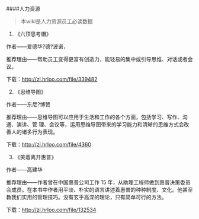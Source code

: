 ####人力资源
> 本wiki是人力资源员工必读数据

1. 《六顶思考帽》

 作者——爱德华?德?波诺，

 推荐理由——帮助员工变得更富有创造力，能轻易的集中或引导思维、对话或者会议。

 下载：http://zl.hrloo.com/file/339482

2. 《思维导图》

 作者——东尼?博赞

 推荐理由——思维导图可以应用于生活和工作的各个方面，包括学习、写作、沟通、演讲、管
 理、会议等，运用思维导图带来的学习能力和清晰的思维方式会改善人的诸多行为表现。

 下载：http://zl.hrloo.com/file/4360

3. 《笑着离开惠普》

 作者——高建华

 推荐理由——作者曾在中国惠普公司工作 15 年，从助理工程师做到惠普决策委员会成员。在本书中作者用平淡、朴实的语言讲述着惠普的种种制度、文化。他甚至教我们实用的管理技巧。没有玄乎高深的理论，只有简单可行的方法。

 下载：http://zl.hrloo.com/file/132534